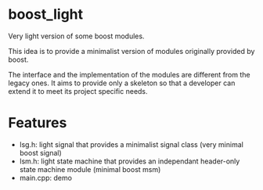 # boost_light

Very light version of some boost modules.

This idea is to provide a minimalist version of modules originally
provided by boost.

The interface and the implementation of the modules are different from the
legacy ones. It aims to provide only a skeleton so that a developer can extend
it to meet its project specific needs.

# Features

* lsg.h: light signal that provides a minimalist signal class (very minimal boost signal)
* lsm.h: light state machine that provides an independant header-only state machine module (minimal boost msm)
* main.cpp: demo

